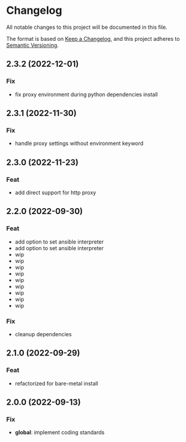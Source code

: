 # Changelog
All notable changes to this project will be documented in this file.

The format is based on [Keep a Changelog](https://keepachangelog.com/en/1.0.0/),
and this project adheres to [Semantic Versioning](https://semver.org/spec/v2.0.0.html).

## 2.3.2 (2022-12-01)

### Fix

- fix proxy environment during python dependencies install

## 2.3.1 (2022-11-30)

### Fix

- handle proxy settings without environment keyword

## 2.3.0 (2022-11-23)

### Feat

- add direct support for http proxy

## 2.2.0 (2022-09-30)

### Feat

- add option to set ansible interpreter
- add option to set ansible interpreter
- wip
- wip
- wip
- wip
- wip
- wip
- wip
- wip
- wip

### Fix

- cleanup dependencies

## 2.1.0 (2022-09-29)

### Feat

- refactorized for bare-metal install

## 2.0.0 (2022-09-13)

### Fix

- **global**: implement coding standards
